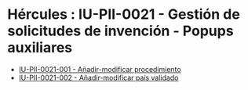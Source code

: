 # Hércules : IU\-PII\-0021 \- Gestión de solicitudes de invención \- Popups auxiliares



* [IU\-PII\-0021\-001 \- Añadir\-modificar procedimiento](/hercules/sgi-sistema-de-gestion-de-investigacion/requisitos-y-analisis-funcional/analisis-funcional-sgi-hercules/pii-modulo-de-propiedad-industrial-e-intelectual/pii-interfaz-de-usuario/iu-pii-0020-gestion-de-solicitudes-de-proteccion-de-invencion/iu-pii-0021-gestion-de-solicitudes-de-invencion-popups-auxiliares/iu-pii-0021-001-anadir-modificar-procedimiento.md "/hercules/sgi-sistema-de-gestion-de-investigacion/requisitos-y-analisis-funcional/analisis-funcional-sgi-hercules/pii-modulo-de-propiedad-industrial-e-intelectual/pii-interfaz-de-usuario/iu-pii-0020-gestion-de-solicitudes-de-proteccion-de-invencion/iu-pii-0021-gestion-de-solicitudes-de-invencion-popups-auxiliares/iu-pii-0021-001-anadir-modificar-procedimiento.md")
* [IU\-PII\-0021\-002 \- Añadir\-modificar país validado](/hercules/sgi-sistema-de-gestion-de-investigacion/requisitos-y-analisis-funcional/analisis-funcional-sgi-hercules/pii-modulo-de-propiedad-industrial-e-intelectual/pii-interfaz-de-usuario/iu-pii-0020-gestion-de-solicitudes-de-proteccion-de-invencion/iu-pii-0021-gestion-de-solicitudes-de-invencion-popups-auxiliares/iu-pii-0021-002-anadir-modificar-pais-validado.md "/hercules/sgi-sistema-de-gestion-de-investigacion/requisitos-y-analisis-funcional/analisis-funcional-sgi-hercules/pii-modulo-de-propiedad-industrial-e-intelectual/pii-interfaz-de-usuario/iu-pii-0020-gestion-de-solicitudes-de-proteccion-de-invencion/iu-pii-0021-gestion-de-solicitudes-de-invencion-popups-auxiliares/iu-pii-0021-002-anadir-modificar-pais-validado.md")




